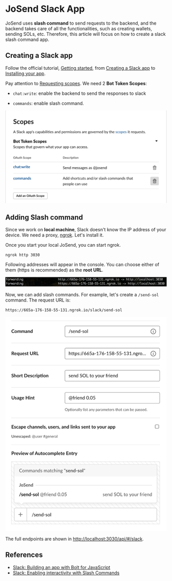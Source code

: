 # JoSend Slack App

JoSend uses **slash command** to send requests to the backend, and the backend takes care of all the functionalities, such as creating wallets, sending SOLs, etc. Therefore, this article will focus on how to create a slack slash command app.

## Creating a Slack app

Follow the official tutorial, [Getting started](https://api.slack.com/start/building/bolt-js#start), from [Creating a Slack app](https://api.slack.com/start/building/bolt-js#create) to [Installing your app](https://api.slack.com/start/building/bolt-js#install).

Pay attention to [Requesting scopes](https://api.slack.com/start/building/bolt-js#scopes). We need 2 **Bot Token Scopes**:

- `chat:write`: enable the backend to send the responses to slack

- `commands`: enable slash command.

![josend-slack-app-scopes](../img/josend-slack-app-scopes.png)

## Adding Slash command

Since we work on **local machine**, Slack doesn't know the IP address of your device. We need a proxy, [ngrok](https://ngrok.com/). Let's install it.

Once you start your local JoSend, you can start ngrok.

```command
ngrok http 3030
```

Following addresses will appear in the console. You can choose either of them (https is recommended) as the **root URL**.

![ngrok-proxy](../img/ngrok-proxy.png)

Now, we can add slash commands. For example, let's create a `/send-sol` command. The request URL is:

```url
https://665a-176-158-55-131.ngrok.io/slack/send-sol
```

![slack-send-sol-command](../img/slack-send-sol-command.png)

The full endpoints are shown in [http://localhost:3030/api/#/slack](http://localhost:3030/api/#/slack).

## References

- [Slack: Building an app with Bolt for JavaScript](https://api.slack.com/start/building/bolt-js)
- [Slack: Enabling interactivity with Slash Commands](https://api.slack.com/interactivity/slash-commands)
